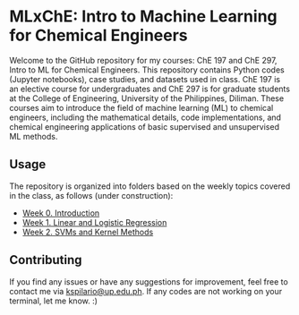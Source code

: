 # MLxChE: Intro to Machine Learning for Chemical Engineers

Welcome to the GitHub repository for my courses: ChE 197 and ChE 297, Intro to ML for Chemical Engineers. This repository contains Python codes (Jupyter notebooks), case studies, and datasets used in class. ChE 197 is an elective course for undergraduates and ChE 297 is for graduate students at the College of Engineering, University of the Philippines, Diliman. These courses aim to introduce the field of machine learning (ML) to chemical engineers, including the mathematical details, code implementations, and chemical engineering applications of basic supervised and unsupervised ML methods.

## Usage
The repository is organized into folders based on the weekly topics covered in the class, as follows (under construction):
- [Week 0. Introduction](/Week_0)
- [Week 1. Linear and Logistic Regression](/Week_1)
- [Week 2. SVMs and Kernel Methods](/Week_2)


## Contributing
If you find any issues or have any suggestions for improvement, feel free to contact me via kspilario@up.edu.ph. If any codes are not working on your terminal, let me know. :)
